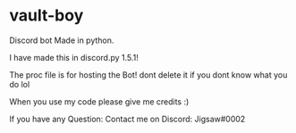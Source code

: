 # vault-boy
Discord bot Made in python. 

I have made this in discord.py 1.5.1!

The proc file is for hosting the Bot!
dont delete it if you dont know what you do lol

When you use my code please give me credits :)

If you have any Question: 
Contact me on Discord:
Jigsaw#0002
